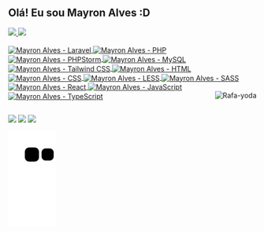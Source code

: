 ## Olá! Eu sou Mayron Alves :D
 <div>
  <a href="https://github.com/iammayron">
  <img height="180em" src="https://github-readme-stats.vercel.app/api?username=iammayron&show_icons=true&theme=default&include_all_commits=true&count_private=true"/>
  <img height="180em" src="https://github-readme-stats.vercel.app/api/top-langs/?username=iammayron&layout=compact&langs_count=7&theme=default"/>
</div>
<div style="display: inline_block"><br>
  <img align="center" alt="Mayron Alves - Laravel" height="30" width="40" src="https://cdn.jsdelivr.net/gh/devicons/devicon/icons/laravel/laravel-plain.svg" />
  <img align="center" alt="Mayron Alves - PHP" height="30" width="40" src="https://cdn.jsdelivr.net/gh/devicons/devicon/icons/php/php-plain.svg" />
 <img align="center" alt="Mayron Alves - PHPStorm" height="30" width="40" src="https://cdn.jsdelivr.net/gh/devicons/devicon/icons/phpstorm/phpstorm-original.svg" />
  <img align="center" alt="Mayron Alves - MySQL" height="30" width="40" src="https://cdn.jsdelivr.net/gh/devicons/devicon/icons/mysql/mysql-original.svg" />
  <img align="center" alt="Mayron Alves - Tailwind CSS" height="30" width="40" src="https://cdn.jsdelivr.net/gh/devicons/devicon/icons/tailwindcss/tailwindcss-plain.svg" />
  <img align="center" alt="Mayron Alves - HTML" height="30" width="40" src="https://cdn.jsdelivr.net/gh/devicons/devicon/icons/html5/html5-original-wordmark.svg" />
  <img align="center" alt="Mayron Alves - CSS" height="30" width="40" src="https://cdn.jsdelivr.net/gh/devicons/devicon/icons/css3/css3-original-wordmark.svg" />
  <img align="center" alt="Mayron Alves - LESS" height="30" width="40" src="https://cdn.jsdelivr.net/gh/devicons/devicon/icons/less/less-plain-wordmark.svg" />
  <img align="center" alt="Mayron Alves - SASS" height="30" width="40" src="https://cdn.jsdelivr.net/gh/devicons/devicon/icons/sass/sass-original.svg" />
  <img align="center" alt="Mayron Alves - React" height="30" width="40" src="https://cdn.jsdelivr.net/gh/devicons/devicon/icons/react/react-original.svg" />
  <img align="center" alt="Mayron Alves - JavaScript" height="30" width="40" src="https://cdn.jsdelivr.net/gh/devicons/devicon/icons/javascript/javascript-original.svg" />
  <img align="center" alt="Mayron Alves - TypeScript" height="30" width="40" src="https://cdn.jsdelivr.net/gh/devicons/devicon/icons/typescript/typescript-original.svg" />
  <img align="right" alt="Rafa-yoda" src="https://cdn.discordapp.com/attachments/795358919417397249/825430589581688872/hi.gif" />
</div>
  
  ##
 
<div> 
  <a href="mailto:mayroonalves@gmail.com" target="_blank"><img src="https://img.shields.io/badge/Gmail-D14836?style=for-the-badge&logo=gmail&logoColor=white" /></a>
  <a href="https://linkedin.com/in/mayron-alves-de-araujo-9aa60269/" target="_blank"><img src="https://img.shields.io/badge/LinkedIn-0077B5?style=for-the-badge&logo=linkedin&logoColor=white" /></a>
  <a href="https://instagram.com/mayroonalves" target="_blank"><img src="https://img.shields.io/badge/Instagram-E4405F?style=for-the-badge&logo=instagram&logoColor=white" /></a>
 
  ![Snake animation](https://github.com/rafaballerini/rafaballerini/blob/output/github-contribution-grid-snake.svg)
 
</div>

